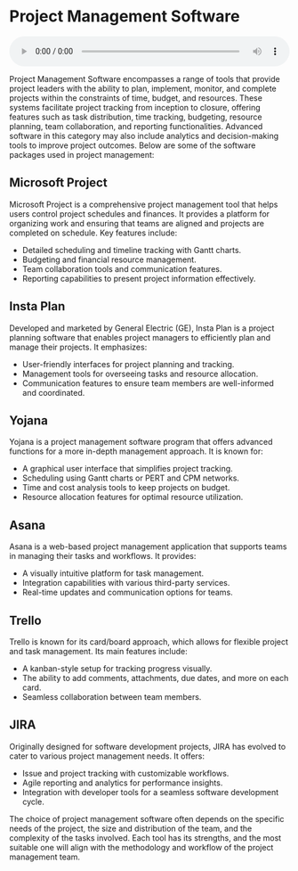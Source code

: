 # Project Management Software

<audio controls style="width: 100%;">
  <source src="../../../../../audio/4th_sem/ED/Unit-5 New Venture Creation and Promotion/5.f Project Management Software.mp3" type="audio/mpeg">
  Your browser does not support the audio element.
</audio>


Project Management Software encompasses a range of tools that provide project leaders with the ability to plan, implement, monitor, and complete projects within the constraints of time, budget, and resources. These systems facilitate project tracking from inception to closure, offering features such as task distribution, time tracking, budgeting, resource planning, team collaboration, and reporting functionalities. Advanced software in this category may also include analytics and decision-making tools to improve project outcomes.
Below are some of the software packages used in project management:

## Microsoft Project
Microsoft Project is a comprehensive project management tool that helps users control project schedules and finances. It provides a platform for organizing work and ensuring that teams are aligned and projects are completed on schedule. Key features include:
- Detailed scheduling and timeline tracking with Gantt charts.
- Budgeting and financial resource management.
- Team collaboration tools and communication features.
- Reporting capabilities to present project information effectively.

## Insta Plan
Developed and marketed by General Electric (GE), Insta Plan is a project planning software that enables project managers to efficiently plan and manage their projects. It emphasizes:
- User-friendly interfaces for project planning and tracking.
- Management tools for overseeing tasks and resource allocation.
- Communication features to ensure team members are well-informed and coordinated.

## Yojana
Yojana is a project management software program that offers advanced functions for a more in-depth management approach. It is known for:
- A graphical user interface that simplifies project tracking.
- Scheduling using Gantt charts or PERT and CPM networks.
- Time and cost analysis tools to keep projects on budget.
- Resource allocation features for optimal resource utilization.

## Asana
Asana is a web-based project management application that supports teams in managing their tasks and workflows. It provides:
- A visually intuitive platform for task management.
- Integration capabilities with various third-party services.
- Real-time updates and communication options for teams.

## Trello
Trello is known for its card/board approach, which allows for flexible project and task management. Its main features include:
- A kanban-style setup for tracking progress visually.
- The ability to add comments, attachments, due dates, and more on each card.
- Seamless collaboration between team members.

## JIRA
Originally designed for software development projects, JIRA has evolved to cater to various project management needs. It offers:
- Issue and project tracking with customizable workflows.
- Agile reporting and analytics for performance insights.
- Integration with developer tools for a seamless software development cycle.

The choice of project management software often depends on the specific needs of the project, the size and distribution of the team, and the complexity of the tasks involved. Each tool has its strengths, and the most suitable one will align with the methodology and workflow of the project management team.
